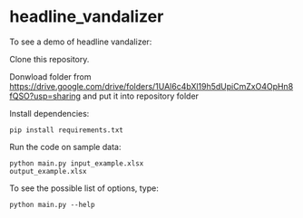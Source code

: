# headline_vandalizer

To see a demo of headline vandalizer:

Clone this repository.

Donwload folder from https://drive.google.com/drive/folders/1UAl6c4bXl19h5dUpiCmZxO4OpHn8fQSO?usp=sharing and put it into repository folder

Install dependencies:

<code>pip install requirements.txt</code>

Run the code on sample data:

<code>python main.py input_example.xlsx output_example.xlsx</code>

To see the possible list of options, type:

<code>python main.py --help</code>
